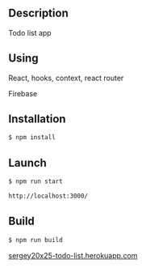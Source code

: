 ## Description
Todo list app

## Using
React, hooks, context, react router

Firebase

## Installation
```sh
$ npm install
```
## Launch
```sh
$ npm run start

http://localhost:3000/
```
## Build
```sh
$ npm run build
```

[sergey20x25-todo-list.herokuapp.com](https://sergey20x25-todo-list.herokuapp.com/)